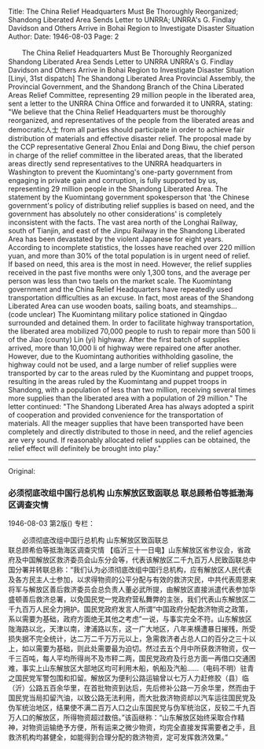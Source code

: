 Title: The China Relief Headquarters Must Be Thoroughly Reorganized; Shandong Liberated Area Sends Letter to UNRRA; UNRRA's G. Findlay Davidson and Others Arrive in Bohai Region to Investigate Disaster Situation
Author:
Date: 1946-08-03
Page: 2

　　The China Relief Headquarters Must Be Thoroughly Reorganized
    Shandong Liberated Area Sends Letter to UNRRA
    UNRRA's G. Findlay Davidson and Others Arrive in Bohai Region to Investigate Disaster Situation
    [Linyi, 31st dispatch] The Shandong Liberated Area Provincial Assembly, the Provincial Government, and the Shandong Branch of the China Liberated Areas Relief Committee, representing 29 million people in the liberated area, sent a letter to the UNRRA China Office and forwarded it to UNRRA, stating: "We believe that the China Relief Headquarters must be thoroughly reorganized, and representatives of the people from the liberated areas and democratic人士 from all parties should participate in order to achieve fair distribution of materials and effective disaster relief. The proposal made by the CCP representative General Zhou Enlai and Dong Biwu, the chief person in charge of the relief committee in the liberated areas, that the liberated areas directly send representatives to the UNRRA headquarters in Washington to prevent the Kuomintang's one-party government from engaging in private gain and corruption, is fully supported by us, representing 29 million people in the Shandong Liberated Area. The statement by the Kuomintang government spokesperson that 'the Chinese government's policy of distributing relief supplies is based on need, and the government has absolutely no other considerations' is completely inconsistent with the facts. The vast area north of the Longhai Railway, south of Tianjin, and east of the Jinpu Railway in the Shandong Liberated Area has been devastated by the violent Japanese for eight years. According to incomplete statistics, the losses have reached over 220 million yuan, and more than 30% of the total population is in urgent need of relief. If based on need, this area is the most in need. However, the relief supplies received in the past five months were only 1,300 tons, and the average per person was less than two taels on the market scale. The Kuomintang government and the China Relief Headquarters have repeatedly used transportation difficulties as an excuse. In fact, most areas of the Shandong Liberated Area can use wooden boats, sailing boats, and steamships... (code unclear) The Kuomintang military police stationed in Qingdao surrounded and detained them. In order to facilitate highway transportation, the liberated area mobilized 70,000 people to rush to repair more than 500 li of the Jiao (county) Lin (yi) highway. After the first batch of supplies arrived, more than 10,000 li of highway were repaired one after another. However, due to the Kuomintang authorities withholding gasoline, the highway could not be used, and a large number of relief supplies were transported by car to the areas ruled by the Kuomintang and puppet troops, resulting in the areas ruled by the Kuomintang and puppet troops in Shandong, with a population of less than two million, receiving several times more supplies than the liberated area with a population of 29 million." The letter continued: "The Shandong Liberated Area has always adopted a spirit of cooperation and provided convenience for the transportation of materials. All the meager supplies that have been transported have been completely and directly distributed to those in need, and the relief agencies are very sound. If reasonably allocated relief supplies can be obtained, the relief effect will definitely be brought into play."



<hr /> 

Original: 


### 必须彻底改组中国行总机构  山东解放区致函联总  联总顾希伯等抵渤海区调查灾情

1946-08-03
第2版()
专栏：

　　必须彻底改组中国行总机构
    山东解放区致函联总   
    联总顾希伯等抵渤海区调查灾情
    【临沂三十一日电】山东解放区省参议会，省政府及中国解放区救济委员会山东分会等，代表该解放区二千九百万人民致函联总中国分署并转联总称：“我们认为必须彻底改组中国行总机构，应有解放区人民代表及各方民主人士参加，以求得物资的公平分配与有效的救济灾民，中共代表周恩来将军与解放区善后救济委员会总负责人董必武所提，由解放区直接派遣代表参加华盛顿善后救济总署，以免国民党一党政府营私舞弊的主张，我们代表山东解放区二千九百万人民全力拥护。国民党政府发言人所谓“中国政府分配救济物资之政策，系以需要为基础，政府方面绝无其他之考虑”一说，与事实完全不符。山东解放区陇海路以北，天津以南，津浦路以东，这一广大地区，八年来横遭暴日摧残，所受损失据不完全统计，达二万二千万万元以上，急需救济者占总人口的百分之三十以上，如以需要为基础，则此处需要最为迫切。然过去五个月中所获救济物资，仅一千三百吨，每人平均所得尚不及市秤二两，国民党政府及行总方面一再借口交通困难，事实上山东解放区大部地区均可利用木船，帆船及汽船……（电码不明）驻青之国民党军警包围和扣留。解放区为便利公路运输曾以七万人力赶修胶（县）临（沂）公路五百余华里，在首批物资到达后，先后修补公路一万余华里，然而由于国民党当局扣留汽油，以致公路无法利用，而大批救济物资却以汽车运往国民党及伪军统治地区，结果使不满二百万人口之山东国民党与伪军统治区，反较二千九百万人口的解放区，所得物资超过数倍。”该函继称：“山东解放区始终采取合作精神，对物资运输绝予方便，所有运来之微少物资，均完全直接发挥需要者之手，且救济机构均甚健全，如能得到合理分配的救济物资，定可发挥救济效果。”
